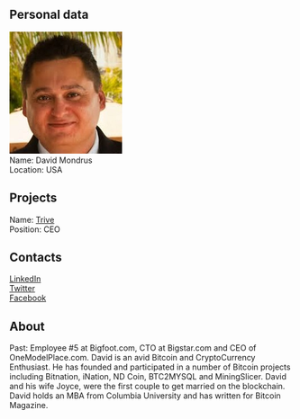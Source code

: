 ## Personal data
![david mondrus photo](photo/david_mondrus.jpg)  
Name:   David Mondrus  
Location: USA  
## Projects 
Name: [Trive](../projects/trive.md)  
Position: CEO   
## Contacts
[LinkedIn](https://www.linkedin.com/in/mongoosenewyork/)    
[Twitter](https://twitter.com/mongoosenewyork)  
[Facebook](https://www.facebook.com/mongoosenewyork)
## About
Past: Employee #5 at Bigfoot.com, CTO at Bigstar.com and CEO of OneModelPlace.com. David is an avid Bitcoin and CryptoCurrency Enthusiast. He has founded and participated in a number of Bitcoin projects including Bitnation, iNation, ND Coin, BTC2MYSQL and MiningSlicer. David and his wife Joyce, were the first couple to get married on the blockchain. David holds an MBA from Columbia University and has written for Bitcoin Magazine.
